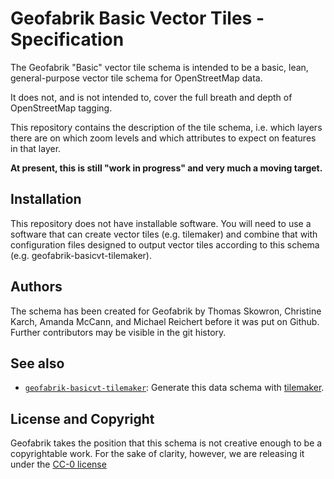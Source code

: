 # Geofabrik Basic Vector Tiles - Specification

The Geofabrik "Basic" vector tile schema is intended to be a basic, lean, general-purpose vector tile schema for OpenStreetMap data.

It does not, and is not intended to, cover the full breath and depth of OpenStreetMap tagging.

This repository contains the description of the tile schema, i.e. which layers there
are on which zoom levels and which attributes to expect on features in that layer.

**At present, this is still "work in progress" and very much a moving target.**

## Installation

This repository does not have installable software. You will need to use a software
that can create vector tiles (e.g. tilemaker) and combine that with configuration files
designed to output vector tiles according to this schema (e.g. geofabrik-basicvt-tilemaker).

## Authors

The schema has been created for Geofabrik by Thomas Skowron, Christine Karch,
Amanda McCann, and Michael Reichert before it was put on Github. Further contributors
may be visible in the git history.

## See also

* [`geofabrik-basicvt-tilemaker`](https://github.com/geofabrik/geofabrik-basicvt-tilemaker): Generate this data schema with [tilemaker](https://tilemaker.org/).

## License and Copyright

Geofabrik takes the position that this schema is not creative enough to be a copyrightable
work. For the sake of clarity, however, we are releasing it under the [CC-0 license](./LICENSE.md)

